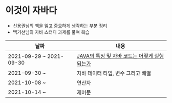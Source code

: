 # 이것이 자바다

- 신용권님의 책을 읽고 중요하게 생각하는 부분 정리
- 백기선님의 자바 스터디 과제를 풀며 복습

| 날짜                    | 내용                                                                                                                                                                                                                                                                                                                                                                    |
| ----------------------- | ----------------------------------------------------------------------------------------------------------------------------------------------------------------------------------------------------------------------------------------------------------------------------------------------------------------------------------------------------------------------- |
| 2021-09-29 ~ 2021-09-30 | <a href="https://github.com/zlzzlzz2l/TIL_Today-I-Learn/blob/master/JAVA/%EC%9D%B4%EA%B2%83%EC%9D%B4%20%EC%9E%90%EB%B0%94%EB%8B%A4/JAVA%EC%9D%98%20%ED%8A%B9%EC%A7%95%20%EB%B0%8F%20%EC%9E%90%EB%B0%94%20%EC%BD%94%EB%93%9C%EB%8A%94%20%EC%96%B4%EB%96%BB%EA%B2%8C%20%EC%8B%A4%ED%96%89%EB%90%98%EB%8A%94%EA%B0%80.md">JAVA의 특징 및 자바 코드는 어떻게 실행되는가</a> |
| 2021-09-30 ~            | 자바 데이터 타입, 변수 그리고 배열                                                                                                                                                                                                                                                                                                                                      |
| 2021-10-08 ~            | 연산자                                                                                                                                                                                                                                                                                                                                                                  |
| 2021-10-14 ~ | 제어문 |
